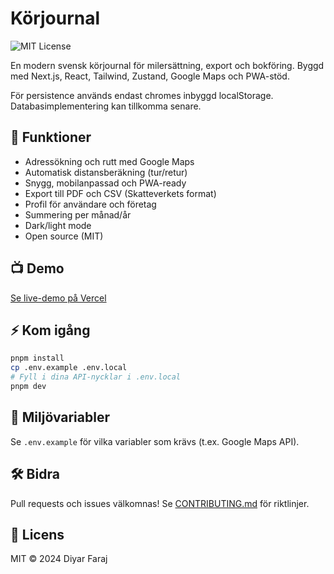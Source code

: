 # Körjournal

<!--
Meta description: Gratis körjournal för milersättning och bokföring. Open source, modern och enkel att använda.
Keywords: gratis körjournal, milersättning, opensource, körjournal, milersättning, bokföring, skatteverket, export, PDF, CSV
-->

![MIT License](https://img.shields.io/badge/license-MIT-green)

En modern svensk körjournal för milersättning, export och bokföring. Byggd med Next.js, React, Tailwind, Zustand, Google Maps och PWA-stöd.

För persistence används endast chromes inbyggd localStorage. Databasimplementering kan tillkomma senare. 

## 🚗 Funktioner
- Adressökning och rutt med Google Maps
- Automatisk distansberäkning (tur/retur)
- Snygg, mobilanpassad och PWA-ready
- Export till PDF och CSV (Skatteverkets format)
- Profil för användare och företag
- Summering per månad/år
- Dark/light mode
- Open source (MIT)

## 📺 Demo
[Se live-demo på Vercel](https://draajv.vercel.app)

## ⚡️ Kom igång
```sh
pnpm install
cp .env.example .env.local
# Fyll i dina API-nycklar i .env.local
pnpm dev
```

## 🔑 Miljövariabler
Se `.env.example` för vilka variabler som krävs (t.ex. Google Maps API).

## 🛠️ Bidra
Pull requests och issues välkomnas! Se [CONTRIBUTING.md](CONTRIBUTING.md) för riktlinjer.

## 📄 Licens
MIT © 2024 Diyar Faraj 
